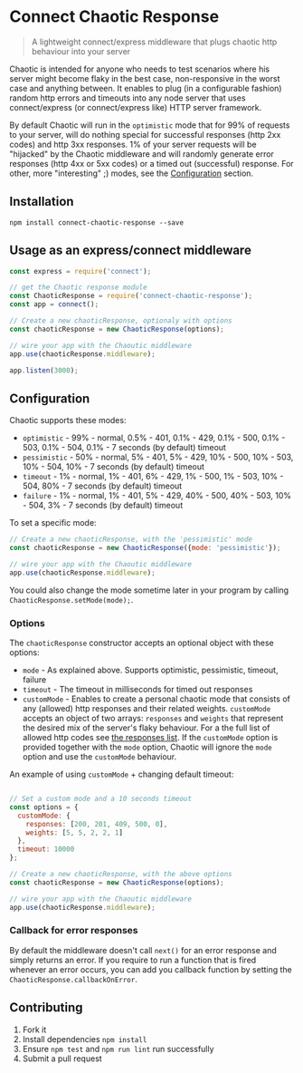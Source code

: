 # Connect Chaotic Response
> A lightweight connect/express middleware that plugs chaotic http behaviour into your server

Chaotic is intended for anyone who needs to test scenarios where his server might become flaky in the best case, non-responsive in the worst case and anything between. It enables to plug (in a configurable fashion) random http errors and timeouts into any node server that uses connect/express (or connect/express like) HTTP server framework. 


By default Chaotic will run in the `optimistic` mode that for 99% of requests to your server, will do nothing special for successful responses (http 2xx codes) and http 3xx responses. 1% of your server requests will be "hijacked" by the Chaotic middleware and will randomly generate error responses (http 4xx or 5xx codes) or a timed out (successful) response. For other, more "interesting" ;) modes, see the [Configuration](#configuration) section.

## Installation

```
npm install connect-chaotic-response --save
```

## Usage as an express/connect middleware

```js
const express = require('connect');

// get the Chaotic response module
const ChaoticResponse = require('connect-chaotic-response');
const app = connect();

// Create a new chaoticResponse, optionaly with options
const chaoticResponse = new ChaoticResponse(options);

// wire your app with the Chaoutic middleware
app.use(chaoticResponse.middleware);

app.listen(3000);

```

## Configuration
Chaotic supports these modes:

* `optimistic` - 99% - normal, 0.5% - 401, 0.1% - 429, 0.1% - 500, 0.1% - 503, 0.1% - 504, 0.1% - 7 seconds (by default) timeout
* `pessimistic` - 50% - normal, 5% - 401, 5% - 429, 10% - 500, 10% - 503, 10% - 504, 10% - 7 seconds (by default) timeout
* `timeout` - 1% - normal, 1% - 401, 6% - 429, 1% - 500, 1% - 503, 10% - 504, 80% - 7 seconds (by default) timeout
* `failure` - 1% - normal, 1% - 401, 5% - 429, 40% - 500, 40% - 503, 10% - 504, 3% - 7 seconds (by default) timeout

To set a specific mode:
```js
// Create a new chaoticResponse, with the 'pessimistic' mode
const chaoticResponse = new ChaoticResponse({mode: 'pessimistic'});

// wire your app with the Chaoutic middleware
app.use(chaoticResponse.middleware);
```
You could also change the mode sometime later in your program by calling `ChaoticResponse.setMode(mode);`.

### Options
The `chaoticResponse` constructor accepts an optional object with these options:

* `mode` - As explained above. Supports optimistic, pessimistic, timeout, failure
* `timeout` - The timeout in milliseconds for timed out responses
* `customMode` - Enables to create a personal chaotic mode that consists of any (allowed) http responses and their related weights. `customMode` accepts an object of two arrays: `responses` and `weights` that represent the desired mix of the server's flaky behaviour. For a the full list of allowed http codes see [the responses list](../blob/master/lib/responses.js). If the `customMode` option is provided together with the `mode` option, Chaotic will ignore the `mode` option and use the `customMode` behaviour.

An example of using `customMode` + changing default timeout:
```js

// Set a custom mode and a 10 seconds timeout
const options = {
  customMode: {
    responses: [200, 201, 409, 500, 0],
    weights: [5, 5, 2, 2, 1]
  },
  timeout: 10000
};

// Create a new chaoticResponse, with the above options
const chaoticResponse = new ChaoticResponse(options);

// wire your app with the Chaoutic middleware
app.use(chaoticResponse.middleware);
```

### Callback for error responses
By default the middleware doesn't call `next()` for an error response and simply returns an error. If you require to
run a function that is fired whenever an error occurs, you can add you callback function by setting the `ChaoticResponse.callbackOnError`.

## Contributing

1. Fork it
1. Install dependencies `npm install`
1. Ensure `npm test` and `npm run lint` run successfully
1. Submit a pull request

